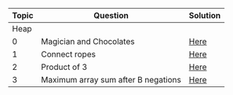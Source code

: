 | Topic | Question | Solution |
| ----- | -------- | -------- |
|Heap|||
|0|Magician and Chocolates |[Here](https://github.com/SandeepSinghGaur/Scaler-Leetcode/blob/EasyProblem/Scaler/Advanced/Day-73-Heap%2301/Magician-and-Chocolates.cpp)|
|1|Connect ropes|[Here](https://github.com/SandeepSinghGaur/Scaler-Leetcode/blob/EasyProblem/Scaler/Advanced/Day-73-Heap%2301/Connect-ropes.cpp)|
|2|Product of 3|[Here](https://github.com/SandeepSinghGaur/Scaler-Leetcode/blob/EasyProblem/Scaler/Advanced/Day-73-Heap%2301/Product-of-three.cpp)|
|3|Maximum array sum after B negations|[Here](https://github.com/SandeepSinghGaur/Scaler-Leetcode/blob/EasyProblem/Scaler/Advanced/Day-73-Heap%2301/Maximum-array-sum-after-B-negations.cpp)|
